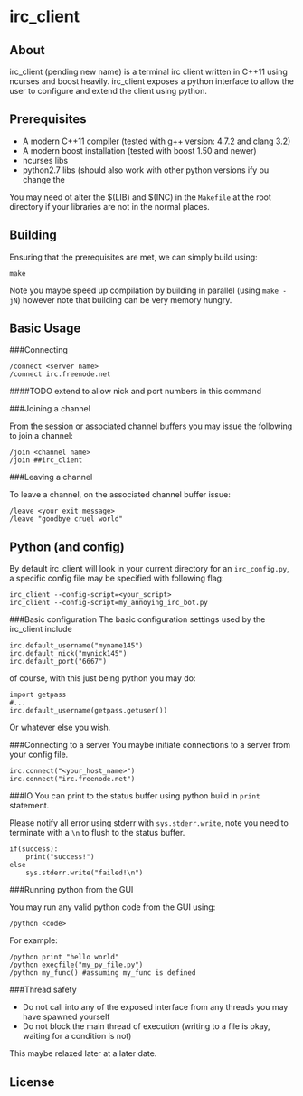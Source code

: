 irc_client
==========

About
-----
irc_client (pending new name) is a terminal irc client written in C++11 using ncurses and boost heavily.
irc_client exposes a python interface to allow the user to configure and extend the client using python.

Prerequisites
------------
 + A modern C++11 compiler (tested with g++ version: 4.7.2 and clang 3.2)
 + A modern boost installation (tested with boost 1.50 and newer)
 + ncurses libs
 + python2.7 libs (should also work with other python versions ify ou change the 

You may need ot alter the $(LIB) and $(INC) in the `Makefile` at the root directory if your libraries are not in the normal places.

Building
--------
Ensuring that the prerequisites are met, we can simply build using:

    make
    
Note you maybe speed up compilation by building in parallel (using `make -jN`) however note that building can be very memory hungry.

Basic Usage
-----------

###Connecting

    /connect <server name>
    /connect irc.freenode.net

####TODO
extend to allow nick and port numbers in this command
     
###Joining a channel

From the session or associated channel buffers you may issue the following to join a channel:

    /join <channel name>
    /join ##irc_client
    
###Leaving a channel

To leave a channel, on the associated channel buffer issue:

    /leave <your exit message>
    /leave "goodbye cruel world" 

Python (and config)
------
By default irc_client will look in your current directory for an `irc_config.py`, a specific config file may be specified with following flag:

	irc_client --config-script=<your_script>
	irc_client --config-script=my_annoying_irc_bot.py

###Basic configuration
The basic configuration settings used by the irc_client include

    irc.default_username("myname145")
    irc.default_nick("mynick145")
    irc.default_port("6667")

of course, with this just being python you may do:

	import getpass
	#...
	irc.default_username(getpass.getuser())

Or whatever else you wish.

###Connecting to a server
You maybe initiate connections to a server from your config file.

	irc.connect("<your_host_name>")
	irc.connect("irc.freenode.net")

###IO
You can print to the status buffer using python build in `print` statement.

Please notify all error using stderr with `sys.stderr.write`, note you need to terminate with a `\n` to flush to the status buffer.

	if(success):
		print("success!")
	else
		sys.stderr.write("failed!\n")

###Running python from the GUI

You may run any valid python code from the GUI using:

    /python <code>

For example:

	/python print "hello world"
	/python execfile("my_py_file.py")
	/python my_func() #assuming my_func is defined

###Thread safety

* Do not call into any of the exposed interface from any threads you may have spawned yourself
* Do not block the main thread of execution (writing to a file is okay, waiting for a condition is not)

This maybe relaxed later at a later date.

License
-------

